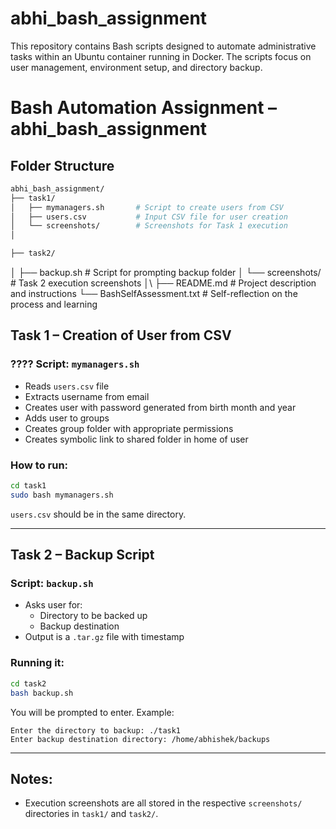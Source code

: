 # abhi_bash_assignment
This repository contains Bash scripts designed to automate administrative tasks within an Ubuntu container running in Docker. The scripts focus on user management, environment setup, and directory backup.
# Bash Automation Assignment – abhi_bash_assignment

##  Folder Structure

```bash
abhi_bash_assignment/
├── task1/
│   ├── mymanagers.sh       # Script to create users from CSV
│   ├── users.csv           # Input CSV file for user creation
│   └── screenshots/        # Screenshots for Task 1 execution
│

├── task2/
```
│   ├── backup.sh           # Script for prompting backup folder
│   └── screenshots/        # Task 2 execution screenshots
│\\
├── README.md               # Project description and instructions
└── BashSelfAssessment.txt  # Self-reflection on the process and learning

## Task 1 – Creation of User from CSV

### ???? Script: `mymanagers.sh`
- Reads `users.csv` file
- Extracts username from email
- Creates user with password generated from birth month and year
- Adds user to groups
- Creates group folder with appropriate permissions
- Creates symbolic link to shared folder in home of user

###  How to run:
```bash
cd task1
sudo bash mymanagers.sh
```

`users.csv` should be in the same directory.

---

##  Task 2 – Backup Script

###  Script: `backup.sh`
- Asks user for:
  - Directory to be backed up
  - Backup destination
- Output is a `.tar.gz` file with timestamp

###  Running it:
```bash
cd task2
bash backup.sh
```

You will be prompted to enter. Example:
```
Enter the directory to backup: ./task1
Enter backup destination directory: /home/abhishek/backups
```

---

##  Notes:
- Execution screenshots are all stored in the respective `screenshots/` directories in `task1/` and `task2/`.

